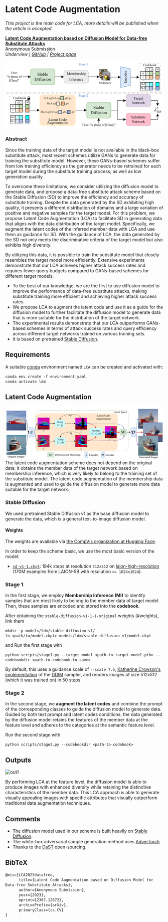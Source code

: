 # Latent Code Augmentation
*This project is the main code for LCA, more details will be published when the article is accepted.*

[**Latent Code Augmentation based on Diffusion Model for Data-free Substitute Attacks**](https://arxiv.org/abs/2307.12872)<br/>
Anonymous Submission
<br/>
_Underview |
[GitHub](https://github.com/LzhMeng/LCA) | [Project page](https://)_

![Pipeline](assets/Pipeline.png)
### Abstract ###
Since the training data of the target model is not available in the black-box substitute attack, most recent schemes utilize GANs to generate data for training the substitute model. However, these GANs-based schemes suffer from low training efficiency as the generator needs to be retrained for each target model during the substitute training process, as well as low generation quality.

To overcome these limitations, we consider utilizing the diffusion model to generate data, and propose a data-free substitute attack scheme based on the Stable Diffusion (SD) to improve the efficiency and accuracy of substitute training.
Despite the data generated by the SD exhibiting high quality, it presents a different distribution of domains and a large variation of positive and negative samples for the target model.
For this problem, we propose Latent Code Augmentation (LCA) to facilitate SD in generating data that aligns with the data distribution of the target model. Specifically, we augment the latent codes of the inferred member data with LCA and use them as guidance for SD. 
With the guidance of LCA, the data generated by the SD not only meets the discriminative criteria of the target model but also exhibits high diversity. 

By utilizing this data, it is possible to train the substitute model that closely resembles the target model more efficiently.
Extensive experiments demonstrate that our LCA achieves higher attack success rates and requires fewer query budgets compared to GANs-based schemes for different target models. 

- To the best of our knowledge, we are the first to use diffusion model to improve the performance of data-free substitute attacks, making substitute training more efficient and achieving higher attack success rates.
- We propose LCA to augment the latent code and use it as a guide for the diffusion model to further facilitate the diffusion model to generate data that is more suitable for the distribution of the target network.
- The experimental results demonstrate that our LCA outperforms GANs-based schemes in terms of attack success rates and query efficiency across different target networks trained on various training sets.
- It is based on pretrained [Stable Diffusion](https://github.com/CompVis/latent-diffusion).

## Requirements
A suitable [conda](https://conda.io/) environment named `LCA` can be created
and activated with:

```
conda env create -f environment.yaml
conda activate ldm
```

## Latent Code Augmentation

![LCA](assets/LCA.png)
The latent code augmentation scheme does not depend on the original data; 
it obtains the member data of the target network based on membership inference, 
which is very likely to belong to the training set of the substitute model. 
The latent code augmentation of the membership data is augmented and used to guide 
the diffusion model to generate more data suitable for the target network.

### Stable Diffusion
We used pretrained Stable Diffusion v1 as the base diffusion model to generate the data, 
which is a general text-to-image diffusion model. 

#### Weights
The weights are available via [the CompVis organization at Hugging Face](https://huggingface.co/CompVis).

In order to keep the scheme basic, we use the most basic version of the model:
- [`sd-v1-1.ckpt`](https://huggingface.co/CompVis/stable-diffusion-v-1-1-original): 194k steps at resolution `512x512` on [laion-high-resolution](https://huggingface.co/datasets/laion/laion-high-resolution) (170M examples from LAION-5B with resolution `>= 1024x1024`).

### Stage 1
In the first stage, we employ **Membership Inference (MI)** to identify samples that are most likely to belong to the member data of target model. 
Then, these samples are encoded and stored into the **codebook**.

After obtaining the `stable-diffusion-v1-1-1-original` weights (#weights), link them
```
mkdir -p models/ldm/stable-diffusion-v1/
ln <path/to/model.ckpt> models/ldm/stable-diffusion-v1/model.ckpt 
```
and Run the first stage with
```
python scripts/stage1.py --target_model <path-to-target-model.pth> --codebookdir <path-to-codebook-to-save> 
```

By default, this uses a guidance scale of `--scale 7.5`, [Katherine Crowson's implementation](https://github.com/CompVis/latent-diffusion/pull/51) of the [DDIM](https://arxiv.org/abs/2010.02502) sampler, 
and renders images of size 512x512 (which it was trained on) in 50 steps. 

### Stage 2
In the second stage, we **augment the latent codes** and combine the prompt of the corresponding classes to guide the diffusion model to generate data. 
Guided by both text prompt and latent codes conditions, the data generated by the diffusion model retains the features 
of the member data at the feature level and adheres to the categories at the semantic feature level.

Run the second stage with
```
python scripts/stage2.py --codebookdir <path-to-codebook> 
```

## Outputs

![out1](assets/Output.png)

By performing LCA at the feature level, the diffusion model is able to produce images with enhanced diversity 
while retaining the distinctive characteristics of the member data. 
This LCA approach is able to generate visually appealing images with specific attributes that visually outperform 
traditional data augmentation techniques.

## Comments 

- The diffusion model used in our scheme is built heavily on [Stable Diffusion](https://github.com/CompVis/latent-diffusion).
- The white-box adversarial sample generation method uses [AdverTorch](https://github.com/borealisai/advertorch)
- Thanks to the [DaST](https://github.com/zhoumingyi/DaST) open-sourcing.


## BibTeX

```
@misc{LCA2023datafree,
      title={Latent Code Augmentation based on Diffusion Model for Data-free Substitute Attacks}, 
      author={Anonymous Submission},
      year={2023},
      eprint={2307.12872},
      archivePrefix={arXiv},
      primaryClass={cs.CV}
}
```


